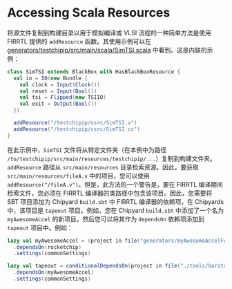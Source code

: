 # Accessing Scala Resources

将源文件复制到构建目录以用于模拟编译或 VLSI 流程的一种简单方法是使用 FIRRTL 提供的 `addResource` 函数。其使用示例可以在 [generators/testchipip/src/main/scala/SimTSI.scala](https://github.com/ucb-bar/testchipip/blob/master/src/main/scala/SimTSI.scala) 中看到。这是内联的示例：

```Scala
class SimTSI extends BlackBox with HasBlackBoxResource {
  val io = IO(new Bundle {
    val clock = Input(Clock())
    val reset = Input(Bool())
    val tsi = Flipped(new TSIIO)
    val exit = Output(Bool())
  })

  addResource("/testchipip/vsrc/SimTSI.v")
  addResource("/testchipip/csrc/SimTSI.cc")
}
```

在此示例中，`SimTSI` 文件将从特定文件夹（在本例中为路径 `/to/testchipip/src/main/resources/testchipip/...`）复制到构建文件夹。`addResource` 路径从 `src/main/resources` 目录检索资源。因此，要获取 `src/main/resources/fileA.v` 中的项目，您可以使用 `addResource("/fileA.v")`。但是，此方法的一个警告是，要在 FIRRTL 编译期间检索文件，您必须在 FIRRTL 编译器的类路径中包含该项目。因此，您需要将 SBT 项目添加为 Chipyard `build.sbt` 中 FIRRTL 编译器的依赖项，在 Chipyards 中，该项目是 `tapeout` 项目。例如，您在 Chipyard `build.sbt` 中添加了一个名为 `myAwesomeAccel` 的新项目。然后您可以将其作为 `dependsOn` 依赖项添加到 `tapeout` 项目中。例如：

```Scala
lazy val myAwesomeAccel = (project in file("generators/myAwesomeAccelFolder"))
  .dependsOn(rocketchip)
  .settings(commonSettings)

lazy val tapeout = conditionalDependsOn(project in file("./tools/barstools/tapeout/"))
  .dependsOn(myAwesomeAccel)
  .settings(commonSettings)
```

